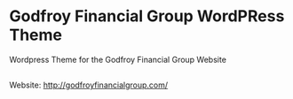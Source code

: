 # Godfroy Financial Group WordPRess Theme
Wordpress Theme for the Godfroy Financial Group Website

##
Website: http://godfroyfinancialgroup.com/
